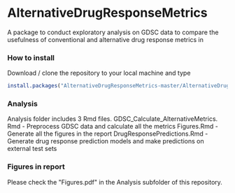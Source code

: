 # AlternativeDrugResponseMetrics
A package to conduct exploratory analysis on GDSC data to compare the usefulness of conventional and alternative drug response metrics in 

### How to install

Download / clone the repository to your local machine and type

```R
install.packages("AlternativeDrugResponseMetrics-master/AlternativeDrugResponseMetrics/",repos=NULL,type = "source")
```

### Analysis
Analysis folder includes 3 Rmd files.
GDSC_Calculate_AlternativeMetrics. Rmd - Preprocess GDSC data and calculate all the metrics
Figures.Rmd - Generate all the figures in the report
DrugResponsePredictions.Rmd - Generate drug response prediction models and make predictions on external test sets

### Figures in report
Please check the "Figures.pdf" in the Analysis subfolder of this repository.
